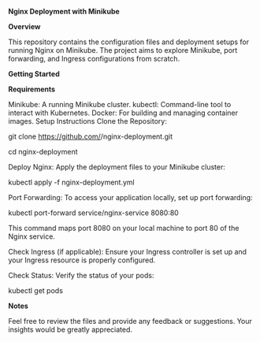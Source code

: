 **Nginx Deployment with Minikube**

**Overview**

This repository contains the configuration files and deployment setups for running Nginx on Minikube. The project aims to explore Minikube, port forwarding, and Ingress configurations from scratch.

**Getting Started**

**Requirements**

Minikube: A running Minikube cluster.
kubectl: Command-line tool to interact with Kubernetes.
Docker: For building and managing container images.
Setup Instructions
Clone the Repository:


git clone https://github.com/<your-github-username>/nginx-deployment.git

cd nginx-deployment

Deploy Nginx: Apply the deployment files to your Minikube cluster:


kubectl apply -f nginx-deployment.yml

Port Forwarding: To access your application locally, set up port forwarding:


kubectl port-forward service/nginx-service 8080:80

This command maps port 8080 on your local machine to port 80 of the Nginx service.

Check Ingress (if applicable): Ensure your Ingress controller is set up and your Ingress resource is properly configured.

Check Status: Verify the status of your pods:

kubectl get pods

**Notes**

Feel free to review the files and provide any feedback or suggestions. Your insights would be greatly appreciated.
